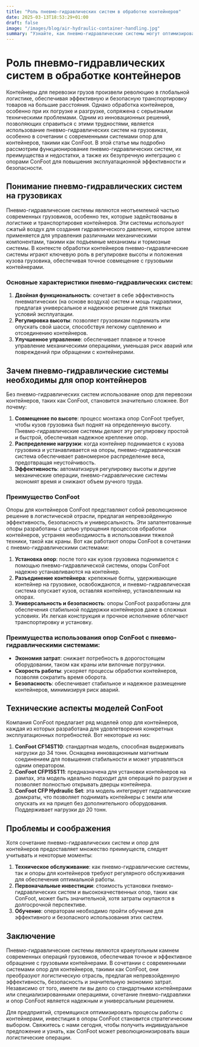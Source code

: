 ```yaml
---
title: "Роль пневмо-гидравлических систем в обработке контейнеров"
date: 2025-03-13T18:53:29+01:00
draft: false
image: "/images/blog/air-hydraulic-container-handling.jpg"
summary: "Узнайте, как пневмо-гидравлические системы могут оптимизировать обработку контейнеров и повысить эффективность логистических операций."
---
```


# Роль пневмо-гидравлических систем в обработке контейнеров

Контейнеры для перевозки грузов произвели революцию в глобальной логистике, обеспечивая эффективную и безопасную транспортировку товаров на большие расстояния. Однако обработка контейнеров, особенно при их погрузке и разгрузке, сопряжена с серьезными техническими проблемами. Одним из инновационных решений, позволяющих справиться с этими трудностями, является использование пневмо-гидравлических систем на грузовиках, особенно в сочетании с современными системами опор для контейнеров, такими как ConFoot. В этой статье мы подробно рассмотрим функционирование пневмо-гидравлических систем, их преимущества и недостатки, а также их безупречную интеграцию с опорами ConFoot для повышения эксплуатационной эффективности и безопасности.

## Понимание пневмо-гидравлических систем на грузовиках

Пневмо-гидравлические системы являются неотъемлемой частью современных грузовиков, особенно тех, которые задействованы в логистике и транспортировке контейнеров. Эти системы используют сжатый воздух для создания гидравлического давления, которое затем применяется для управления различными механическими компонентами, такими как подъемные механизмы и тормозные системы. В контексте обработки контейнеров пневмо-гидравлические системы играют ключевую роль в регулировке высоты и положения кузова грузовика, обеспечивая точное совмещение с грузовыми контейнерами.

### Основные характеристики пневмо-гидравлических систем:
1. **Двойная функциональность**: сочетает в себе эффективность пневматических (на основе воздуха) систем и мощь гидравлики, предлагая универсальное и надежное решение для тяжелых условий эксплуатации.
2. **Регулировка высоты**: позволяет грузовикам поднимать или опускать свой шасси, способствуя легкому сцеплению и отсоединению контейнеров.
3. **Улучшенное управление**: обеспечивает плавное и точное управление механическими операциями, уменьшая риск аварий или повреждений при обращении с контейнерами.

## Зачем пневмо-гидравлические системы необходимы для опор контейнеров

Без пневмо-гидравлических систем использование опор для перевозки контейнеров, таких как ConFoot, становится значительно сложнее. Вот почему:

1. **Совмещение по высоте**: процесс монтажа опор ConFoot требует, чтобы кузов грузовика был поднят на определенную высоту. Пневмо-гидравлические системы делают эту регулировку простой и быстрой, обеспечивая надежное крепление опор.
2. **Распределение нагрузки**: когда контейнер поднимается с кузова грузовика и устанавливается на опоры, пневмо-гидравлическая система обеспечивает равномерное распределение веса, предотвращая неустойчивость.
3. **Эффективность**: автоматизируя регулировку высоты и другие механические операции, пневмо-гидравлические системы экономят время и снижают объем ручного труда.

### Преимущество ConFoot

Опоры для контейнеров ConFoot представляют собой революционное решение в логистической отрасли, предлагая непревзойденную эффективность, безопасность и универсальность. Эти запатентованные опоры разработаны с целью упрощения процессов обработки контейнеров, устраняя необходимость в использовании тяжелой техники, такой как краны. Вот как работают опоры ConFoot в сочетании с пневмо-гидравлическими системами:

1. **Установка опор**: после того как кузов грузовика поднимается с помощью пневмо-гидравлической системы, опоры ConFoot надежно устанавливаются на контейнер.
2. **Разъединение контейнера**: крепежные болты, удерживающие контейнер на грузовике, освобождаются, и пневмо-гидравлическая система опускает кузов, оставляя контейнер, установленным на опорах.
3. **Универсальность и безопасность**: опоры ConFoot разработаны для обеспечения стабильной поддержки контейнеров даже в сложных условиях. Их легкая конструкция и прочное исполнение облегчают транспортировку и установку.

### Преимущества использования опор ConFoot с пневмо-гидравлическими системами:
- **Экономия затрат**: снижает потребность в дорогостоящем оборудовании, таком как краны или вилочные погрузчики.
- **Скорость работы**: ускоряет процессы обработки контейнеров, позволяя сократить время оборота.
- **Безопасность**: обеспечивает стабильное и надежное размещение контейнеров, минимизируя риск аварий.

## Технические аспекты моделей ConFoot

Компания ConFoot предлагает ряд моделей опор для контейнеров, каждая из которых разработана для удовлетворения конкретных эксплуатационных потребностей. Вот некоторые из них:

1. **ConFoot CF14ST10**: стандартная модель, способная выдерживать нагрузки до 34 тонн. Оснащена инновационным магнитным соединением для повышения стабильности и может управляться одним оператором.
2. **ConFoot CFP15ST11**: предназначена для установки контейнеров на рампах, эта модель идеально подходит для операций по разгрузке и позволяет полностью открывать дверцы контейнера.
3. **ConFoot CFP Hydraulic Set**: эта модель интегрирует гидравлические домкраты, что позволяет поднимать контейнеры с земли или опускать их на прицеп без дополнительного оборудования. Поддерживает нагрузки до 20 тонн.

## Проблемы и соображения

Хотя сочетание пневмо-гидравлических систем и опор для контейнеров предоставляет множество преимуществ, следует учитывать и некоторые моменты:

1. **Техническое обслуживание**: как пневмо-гидравлические системы, так и опоры для контейнеров требуют регулярного обслуживания для обеспечения оптимальной работы.
2. **Первоначальные инвестиции**: стоимость установки пневмо-гидравлических систем и высококачественных опор, таких как ConFoot, может быть значительной, хотя затраты окупаются в долгосрочной перспективе.
3. **Обучение**: операторам необходимо пройти обучение для эффективного и безопасного использования этих систем.

## Заключение

Пневмо-гидравлические системы являются краеугольным камнем современных операций грузовиков, обеспечивая точное и эффективное обращение с грузовыми контейнерами. В сочетании с современными системами опор для контейнеров, такими как ConFoot, они преобразуют логистическую отрасль, предлагая непревзойденную эффективность, безопасность и значительную экономию затрат. Независимо от того, имеете ли вы дело со стандартными контейнерами или специализированными операциями, сочетание пневмо-гидравлики и опор ConFoot является надежным и универсальным решением.

Для предприятий, стремящихся оптимизировать процессы работы с контейнерами, инвестиция в опоры ConFoot становится стратегическим выбором. Свяжитесь с нами сегодня, чтобы получить индивидуальное предложение и узнать, как ConFoot может революционизировать ваши логистические операции.
